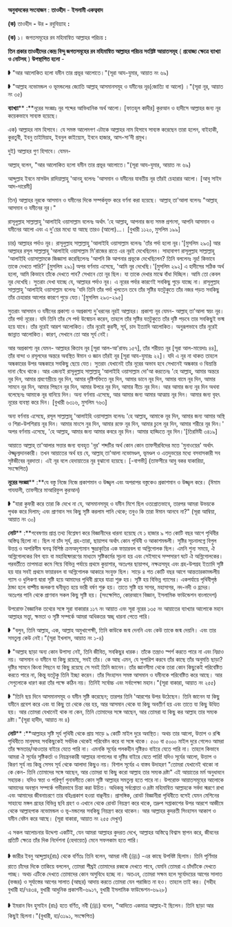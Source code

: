 
**অনুবাদকের সংযোজন** : **তাওহীদ** - **ইসলামী একত্ববাদ**

**(**ক**)** তাওহীদ **-** উর **-** রবুবিয়্যাহ **:**

**(**ক**)** ১। জগতসমূহের রব মহিমান্বিত আল্লাহর পরিচয় **:**

**তিন প্রকার তাওহীদের কেন্দ্র বিন্দু জগতসমূহের রব মহিমান্বিত আল্লাহর পরিচয় সংশ্লিষ্ট আয়াতসমূহ** ( **প্রযোজ্য ক্ষেত্রে ব্যাখ্যা ও নোটসহ** ) **উপস্থাপিত হলো** -

➧ &quot;আর আলোকিত হলো যমীন তার প্রভূর আলোতে।&quot;(সূরা আয-যুমার, আয়াত নং ৬৯)

➧ &quot;আল্লাহ নভোমন্ডল ও ভূমন্ডলের জ্যোতি আল্লাহ্‌ আসমানসমূহ ও যমীনের নূর(জোত্যি বা আলো) ।&quot;(সূরা নূর, আয়াত নং ৩৫)

**ব্যাখ্যা**** :**নূরের সংজ্ঞাঃ নূর শব্দের আভিধানিক অর্থ আলো। [ফাতহুল কাদীর] কুরআন ও হাদীসে আল্লাহর জন্য নূর কয়েকভাবে সাব্যস্ত হয়েছে।

এক) আল্লাহর নাম হিসাবে। যে সমস্ত আলেমগণ এটাকে আল্লাহর নাম হিসাবে সাব্যস্ত করেছেন তারা হলেন, বাইহাকী, কুরতুবী, ইবনু তাইমিয়াহ, ইবনুল কাইয়্যেম, ইবনে হাজার, আস-সা&#39;দী প্রমুখ।

দুই) আল্লাহর গুণ হিসাবে। যেমন-

আল্লাহ্‌ বলেন, &quot;আর আলোকিত হলো যমীন তার প্রভূর আলোতে।&quot;(সূরা আয-যুমার, আয়াত নং ৬৯)

আব্দুল্লাহ ইবনে মাসউদ রাদিয়াল্লাহু &#39;আনহু বলেনঃ &#39;আসমান ও যমীনের যাবতীয় নূর তাঁরই চেহারার আলো। [আবু সাইদ আদ-দারেমী]

তিন) আল্লাহর নূরকে আসমান ও যমীনের দিকে সম্পর্কযুক্ত করে বর্ণনা করা হয়েছে। আল্লাহ্‌ তা&#39;আলা বলেনঃ &quot;আল্লাহ্‌ আসমান ও যমীনের নূর।&quot;

রাসূলুল্লাহ সাল্লাল্লাহু &#39;আলাইহি ওয়াসাল্লাম বলেনঃ অর্থাৎ &#39;হে আল্লাহ্‌, আপনার জন্য সমস্ত প্রশংসা, আপনি আসমান ও যমীনের আলো এবং এ দু&#39;য়ের মধ্যে যা আছে তারও (আলো)...। [বুখারী ১১২০, মুসলিম ১৯৯]

চার) আল্লাহর পর্দাও নূর। রাসূলুল্লাহ সাল্লাল্লাহু &#39;আলাইহি ওয়াসাল্লাম বলেনঃ &#39;তাঁর পর্দা হলো নূর।&#39;[মুসলিম ২৯৩] আর আল্লাহর রসূল সাল্লাল্লাহু &#39;আলাইহি ওয়াসাল্লাম মি&#39;রাজের রাতে এর নূরই দেখেছিলেন। সাহাবাগণ রাসূলুল্লাহ সাল্লাল্লাহু &#39;আলাইহি ওয়াসাল্লামকে জিজ্ঞাসা করেছিলেনঃ &#39;আপনি কি আপনার প্রভূকে দেখেছিলেন? তিনি বললেনঃ নূর! কিভাবে তাকে দেখতে পারি?&#39; [মুসলিম ২৯১] অপর বর্ণনায় এসেছে, &#39;আমি নূর দেখেছি।&#39;[মুসলিম ২৯২] এ হাদীসের সঠিক অর্থ হলো, আমি কিভাবে তাঁকে দেখতে পাব? সেখানে তো নূর ছিল। যা তাকে দেখার মাঝে বাঁধা দিচ্ছিল। আমি তো কেবল নূর দেখেছি। সুতরাং দেখা যাচ্ছে যে, আল্লাহর পর্দাও নূর। এ নূরের পর্দার কারণেই সবকিছু পুড়ে যাচ্ছে না। রাসূলুল্লাহ সাল্লাল্লাহু &#39;আলাইহি ওয়াসাল্লাম বলেনঃ &#39;যদি তিনি তাঁর পর্দা খুলতেন তবে তাঁর সৃষ্টির যতটুকুতে তাঁর নজর পড়ত সবকিছু তাঁর চেহারার আলোর কারণে পুড়ে যেত।&#39;[মুসলিম ২৯৩-২৯৫]

সুতরাং আসমান ও যমীনের প্রকাশ্য ও অপ্রকাশ্য দু&#39;ধরনের নূরই আল্লাহর। প্রকাশ্য নূর যেমন- আল্লাহ্‌ তা&#39;আলা স্বয়ং নূর। তাঁর পর্দা নূরের। যদি তিনি তাঁর সে পর্দা উন্মোচন করেন, তাহলে তাঁর সৃষ্টির যতটুকুতে তাঁর দৃষ্টি পড়বে তার সবকিছুই ভস্ম হয়ে যাবে। তাঁর নূরেই আরশ আলোকিত। তাঁর নূরেই কুরসী, সূর্য, চাদ ইত্যাদি আলোকিত। অনুরূপভাবে তাঁর নূরেই জান্নাত আলোকিত। কারণ, সেখানে তো আর সূর্য নেই।

আর অপ্রকাশ্য নূর যেমন- আল্লাহর কিতাব নূর [সূরা আল-আ&#39;রাফঃ ১৫৭], তাঁর শরীয়ত নূর [সূরা আল-মায়েদাঃ ৪৪], তাঁর বান্দা ও রসূলদের অন্তরে অবস্থিত ঈমান ও জ্ঞান তাঁরই নূর [সূরা আয-যুমারঃ ২২]। যদি এ নূর না থাকত তাহলে অন্ধকারের উপর অন্ধকারে সবকিছু ছেয়ে যেত। সুতরাং যেখানেই তাঁর নূরের অভাব হবে সেখানেই অন্ধকার ও বিভ্রান্তি দানা বেঁধে থাকে। আর এজন্যই রাসূলুল্লাহ সাল্লাল্লাহু &#39;আলাইহি ওয়াসাল্লাম দো&#39;আ করতেনঃ &#39;হে আল্লাহ্‌, আমার অন্তরে নূর দিন, আমার শ্রবণেন্দ্রীয়ে নূর দিন, আমার দৃষ্টিশক্তিতে নূর দিন, আমার ডানে নূর দিন, আমার বামে নূর দিন, আমার সামনে নূর দিন, আমার পিছনে নূর দিন, আমার উপরে নূর দিন, আমার নীচে নূর দিন। আর আমার জন্য নূর দিন অথবা বলেছেনঃ আমাকে নূর বানিয়ে দিন। অন্য বর্ণনায় এসেছে, আর আমার জন্য আমার আত্মায় নূর দিন। আমার জন্য বৃহৎ নূরের ব্যবস্থা করে দিন। [বুখারী ৬৩১৬, মুসলিম ৭৬৩]

অন্য বর্ণনায় এসেছে, রসূল সাল্লাল্লাহু &#39;আলাইহি ওয়াসাল্লাম বলেনঃ &#39;হে আল্লাহ্‌, আমাকে নূর দিন, আমার জন্য আমার অস্থি ও শিরা-উপশিরায় নূর দিন। আমার মাংসে নুর দিন, আমার রক্তে নূর দিন, আমার চুলে নূর দিন, আমার শরীরে নূর দিন।&#39; অপর বর্ণনায় এসেছে, &#39;হে আল্লাহ্‌, আমার জন্য আমার কবরে নূর দিন। আমার হাড্ডিতে নূর দিন।&#39;[তিরমিযী ৩৪১৯]

আয়াতে আল্লাহ্‌ তা&#39;আলার সত্তার জন্য ব্যবহৃত &#39;নূর&#39; শব্দটির অর্থ কোন কোন তাফসীরবিদের মতে &#39;মুনাওয়ের&#39; অর্থাৎ ঔজ্জ্বল্যদানকারী। তখন আয়াতের অর্থ হয় যে, আল্লাহ্‌ তা&#39;আলা নভোমণ্ডল, ভূমণ্ডল ও এতদুভয়ের মধ্যে বসবাসকারী সব সৃষ্টজীবের নূরদাতা। এই নূর বলে হেদায়াতের নূর বুঝানো হয়েছে। [-বাগভী] (তাফসীরে আবু বকর যাকারিয়া, সংক্ষেপিত)

**নূরের সংজ্ঞা**** :**যে বস্তু নিজে নিজে প্রকাশমান ও উজ্জ্বল এবং অপরাপর বস্তুকেও প্রকাশমান ও উজ্জ্বল করে। (ঈমাম গাযযালী, তাফসীরে মাআরিফুল কুরআন)

➧ &quot;যারা কুফরী করে তারা কি দেখে না যে, আসমানসমূহ ও যমীন মিশে ছিল ওতপ্রোতভাবে, তারপর আমরা উভয়কে পৃথক করে দিলাম; এবং প্রাণবান সব কিছু সৃষ্টি করলাম পানি থেকে; তবুও কি তারা ঈমান আনবে না?&quot; (সূরা আম্বিয়া, আয়াত নং ৩০)

**নোট**** :**গবেষণায় প্রাপ্ত তথ্য বিশ্লেষণ করে বিজ্ঞানীদের ধারনা হয়েছে যে ১ হাজার ৯ শত কোটি বছর আগে পৃথিবীর অস্তিত্ব ছিলো না। ছিল না চাঁদ সূর্য, গ্রহ-তারা, ছায়াপথ অর্থাৎ কোন পৃথিবী ও আকাশমন্ডলী। সৃষ্টির সূচনালগ্নে বিপুল উত্তপ্ত ও অপরিসীম ঘনত্ব বিশিষ্ঠ ক্রমঅদৃশ্যমান ক্ষুদ্রাকৃতির এক ফায়ারবল বা অগ্নিগোলক ছিল। এমনি শুন্য সময়ে, ঐ অগ্নিগোলকের বিগ ব্যাং বা মহাবিষ্ফোরণের মাধ্যমে সৃষ্টিকর্মের সূচনা হয় এবং সেইসাথে সম্পসারণ ঘটে ঐ অগ্নিগোলকের। পরবর্তীতে তাপমাত্রা কমে গিয়ে বিভিন্ন পর্যায়ে প্রথমে কুয়াশার, অতঃপর ছায়াপথ, নক্ষত্রসমূহ এবং গ্রহ-উপগ্রহ ইত্যাদি সৃষ্টি হয় যার সবই প্রথমে ফায়ারবল বা অগ্নিগোলক আকারে সংযুক্ত ছিল। সাড়ে ৪ শত কোটি বছর আগে আন্ততারকামন্ডলীয় গ্যাস ও ধুলিকণা দ্বারা সৃষ্টি হয়ে আমাদের পৃথিবী গ্রহের যাত্রা শুরু হয়। সৃষ্টি হয় বিভিন্ন গ্যাসের। একপর্যায়ে পৃথিবীপৃষ্ঠ ঠান্ডা হলে বাষ্পীয় জলকণা ঘনীভূত হয়ে ভারী বর্ষণ শুরু হয়। তাতে সৃষ্টি হয় সাগর, মহাসাগর, নদ-নদী ও হ্রদের। অতঃপর পানি থেকে প্রাণবান সকল কিছু সৃষ্টি হয়। (সংক্ষেপিত, কোরআনে বিজ্ঞান, ইসলামিক ফাউন্ডেশন বাংলাদেশ)

উপরোক্ত বৈজ্ঞানিক তথ্যের সঙ্গে সূরা বাকারার ১১৭ নং আয়াত এবং সূরা নূরের ১৩৫ নং আয়াতের ব্যাখ্যার আলোকে মহান আল্লাহর সত্ত্বা, ক্ষমতা ও সৃষ্টি সম্পর্কে আমরা অধিকতর স্বচ্ছ্ ধারনা পেতে পারি।

➧ &quot;বলুন, তিনি আল্লাহ, এক, আল্লাহ অমুখাপেক্ষী, তিনি কাউকে জন্ম দেননি এবং কেউ তাকে জন্ম দেয়নি। এবং তার সমতুল্য কেউ নেই।&quot;(সূরা ইখলাস, আয়াত নং ১-৪)

➧ &quot;আল্লাহ ছাড়া অন্য কোন উপাস্য নেই, তিনি জীবিত, সবকিছুর ধারক। তাঁকে তন্দ্রাও স্পর্শ করতে পারে না এবং নিদ্রাও নয়। আসমান ও যমীনে যা কিছু রয়েছে, সবই তাঁর। কে আছ এমন, যে সুপারিশ করবে তাঁর কাছে তাঁর অনুমতি ছাড়া? দৃষ্টির সামনে কিংবা পিছনে যা কিছু রয়েছে সে সবই তিনি জানেন। তাঁর জ্ঞানসীমা থেকে তারা কোন কিছুকেই পরিবেষ্টিত করতে পারে না, কিন্তু যতটুকু তিনি ইচ্ছা করেন। তাঁর সিংহাসন সমস্ত আসমান ও যমীনকে পরিবেষ্টিত করে আছে। আর সেগুলোকে ধারণ করা তাঁর পক্ষে কঠিন নয়। তিনিই সর্বোচ্চ এবং সর্বাপেক্ষা মহান।&quot;(সূরা বাকারা, আয়াত নং ২৫৫)

➧ &quot;তিনি ছয় দিনে আসমানসমূহ ও যমীন সৃষ্টি করেছেন; তারপর তিনি &#39;আরশের উপর উঠেছেন। তিনি জানেন যা কিছু যমীনে প্রবেশ করে এবং যা কিছু তা থেকে বের হয়, আর আসমান থেকে যা কিছু অবতীর্ণ হয় এবং তাতে যা কিছু উত্থিত হয়। আর তোমরা যেখানেই থাক না কেন, তিনি তোমাদের সঙ্গে আছেন, আর তোমরা যা কিছু কর আল্লাহ তার সম্যক দ্রষ্টা।&quot;(সূরা হাদীদ, আয়াত নং ৪)

**নোট**** :**আল্লাহর সৃষ্টি সূর্য পৃথিবী থেকে প্রায় সাড়ে ৯ কোটি মাইল দুরে অবস্থিত। অথচ তার আলো, উত্তাপ ও রশ্মি পৃথিবীতে মানুষসহ সবকিছুকেই সর্বদিক থেকেই পরিবেষ্টন করে বা সঙ্গে থাকে। ৫০০ বা ৫০০০ মাইল দুরে গেলেও আমরা তাঁর ক্ষমতার/আওতার বাইরে যেতে পারি না। এমনকি সূর্যের পলকহীন দৃষ্টিরও বাইরে যেতে পারি না। তাহলে কিভাবে আমরা ঐ সূর্যের সৃষ্টিকর্তা ও নিয়ন্ত্রনকারী আল্লাহর নাগালের বা দৃষ্টির বাইরে যেতে পারি! যদিও সূর্যের আলো, উত্তাপ ও কিরণ সূর্য নয় কিন্তু সেসব সূর্য থেকে আলাদা কিছুও নয়। বিশাল সূর্যের এ বাস্তব উদাহরণ &quot;তোমরা যেখানেই থাকো না কে কেন- তিনি তোমাদের সঙ্গে আছেন, আর তোমরা যা কিছু করো আল্লাহ তার সম্যক দ্রষ্টা&quot; এই আয়াতের মর্ম অনুধাবনে সহায়ক। যদিও স্বত্তা ও পরিপূর্ণ গুনাবলীতে কোন সৃষ্টি আল্লাহর সমতুল্য হতে পারে না। উপরোক্ত আয়াতসমূহের আলোকে আমাদের অবস্থান সম্পর্কে গভীরভাবে চিন্তা করা উচিত। অধিকন্তু সর্বশ্রোতা ও দ্রষ্টা মহিমান্বিত আল্লাহকে সর্বদা স্মরণে রাখা এবং আমাদের জীবনাচরণে তার বহিঃপ্রকাশ হওয়া বাঞ্ছনীয়। প্রাসঙ্গিক, রোবট বিজ্ঞানীরা পৃথিবীতে বসেই যেমন মেশিনের সাহায্যে মঙ্গল গ্রহের বিভিন্ন ছবি গ্রহণ ও এখানে থেকে রোবট নিয়ন্ত্রণ করে থাকে, তদ্রুপ সপ্তাকাশের উপর আরশে আজীমে থেকে আল্লাহপাক নভোমন্ডল ও ভূ-মন্ডলের সবকিছু নিয়ন্ত্রণ করে থাকেন। আর আল্লাহর কুদরতী সিংহাসন আকাশ ও যমীন বেষ্টন করে আছে। (সূরা বাকারা, আয়াত নং ২৫৫ দেখুন)

এ সকল আলোচনার উদ্দেশ্য একটিই, যেন আমরা আল্লাহর কুদরত দেখে, আল্লাহর অস্তিত্বে বিশ্বাস স্থাপন করে, জীবনের প্রতিটি ক্ষেত্রে তাঁর দিক নির্দেশনা (হেদায়েত) মেনে সফলকাম হতে পারি।

➧ জারীর ইবনু আব্দুল্লাহ্(রাঃ) থেকে বর্ণিতঃ তিনি বলেন, আমরা নবী (ﷺ) -এর কাছে উপবিষ্ট ছিলাম। তিনি পূর্ণিমার রাতে চাঁদের দিকে তাকিয়ে বললেন, তোমরা শীঘ্রই তোমাদের রব্বকে দেখতে পাবে, যেমনি তোমরা এ চাঁদটিকে দেখতে পাচ্ছ। অথচ এটিকে দেখতে তোমাদের কোন অসুবিধে হচ্ছে না। অতএব, তোমরা সক্ষম হলে সূর্যোদয়ের আগের সালাত (ফজর) ও সূর্যাস্তের আগের সালাত (আছর) আদায় করতে তোমরা যেন পরাজিত না হও। তাহলে তাই কর। (সহীহ বুখারী হা/৭৪৩৪, বুখারী আধুনিক প্রকাশনী-৬৯১৭, বুখারী ইসলামিক ফাউন্ডেশন-৬৯২৮)

➧ ইমরান বিন হুসাইন (রাঃ) হতে বর্ণিত, নবী (ﷺ) বলেন, &quot;আদিতে একমাত্র আল্লাহ-ই ছিলেন। তিনি ছাড়া আর কিছুই ছিলনা।&quot;(বুখারী, হা/৩১৯১, সংক্ষেপিত)
